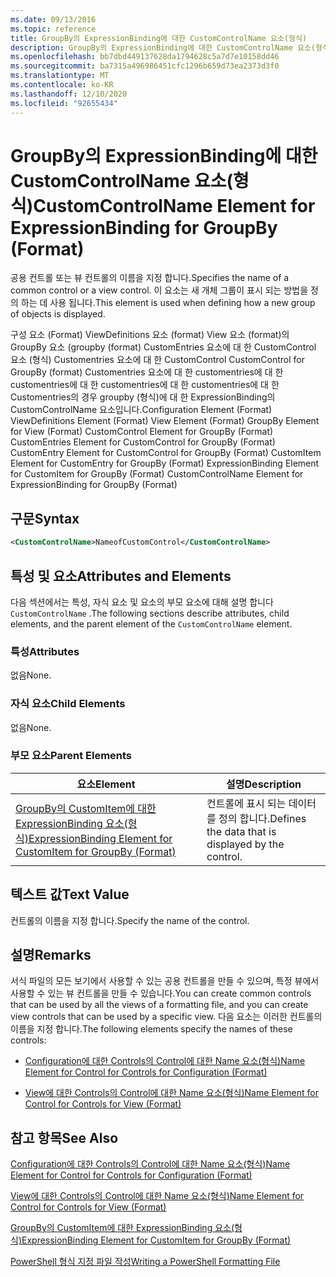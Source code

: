 ```yaml
---
ms.date: 09/13/2016
ms.topic: reference
title: GroupBy의 ExpressionBinding에 대한 CustomControlName 요소(형식)
description: GroupBy의 ExpressionBinding에 대한 CustomControlName 요소(형식)
ms.openlocfilehash: bb7dbd449137628da1794628c5a7d7e10158dd46
ms.sourcegitcommit: ba7315a496986451cfc1296b659d73ea2373d3f0
ms.translationtype: MT
ms.contentlocale: ko-KR
ms.lasthandoff: 12/10/2020
ms.locfileid: "92655434"
---
```

# <a name="customcontrolname-element-for-expressionbinding-for-groupby-format"></a><span data-ttu-id="410d8-103">GroupBy의 ExpressionBinding에 대한 CustomControlName 요소(형식)</span><span class="sxs-lookup"><span data-stu-id="410d8-103">CustomControlName Element for ExpressionBinding for GroupBy (Format)</span></span>

<span data-ttu-id="410d8-104">공용 컨트롤 또는 뷰 컨트롤의 이름을 지정 합니다.</span><span class="sxs-lookup"><span data-stu-id="410d8-104">Specifies the name of a common control or a view control.</span></span> <span data-ttu-id="410d8-105">이 요소는 새 개체 그룹이 표시 되는 방법을 정의 하는 데 사용 됩니다.</span><span class="sxs-lookup"><span data-stu-id="410d8-105">This element is used when defining how a new group of objects is displayed.</span></span>

<span data-ttu-id="410d8-106">구성 요소 (Format) ViewDefinitions 요소 (format) View 요소 (format)의 GroupBy 요소 (groupby (format) CustomEntries 요소에 대 한 CustomControl 요소 (형식) Customentries 요소에 대 한 CustomControl CustomControl for GroupBy (format) Customentries 요소에 대 한 customentries에 대 한 customentries에 대 한 customentries에 대 한 customentries에 대 한 Customentries의 경우 groupby (형식)에 대 한 ExpressionBinding의 CustomControlName 요소입니다.</span><span class="sxs-lookup"><span data-stu-id="410d8-106">Configuration Element (Format) ViewDefinitions Element (Format) View Element (Format) GroupBy Element for View (Format) CustomControl Element for GroupBy (Format) CustomEntries Element for CustomControl for GroupBy (Format) CustomEntry Element for CustomControl for GroupBy (Format) CustomItem Element for CustomEntry for GroupBy (Format) ExpressionBinding Element for CustomItem for GroupBy (Format) CustomControlName Element for ExpressionBinding for GroupBy (Format)</span></span>

## <a name="syntax"></a><span data-ttu-id="410d8-107">구문</span><span class="sxs-lookup"><span data-stu-id="410d8-107">Syntax</span></span>

```xml
<CustomControlName>NameofCustomControl</CustomControlName>
```

## <a name="attributes-and-elements"></a><span data-ttu-id="410d8-108">특성 및 요소</span><span class="sxs-lookup"><span data-stu-id="410d8-108">Attributes and Elements</span></span>

<span data-ttu-id="410d8-109">다음 섹션에서는 특성, 자식 요소 및 요소의 부모 요소에 대해 설명 합니다 `CustomControlName` .</span><span class="sxs-lookup"><span data-stu-id="410d8-109">The following sections describe attributes, child elements, and the parent element of the `CustomControlName` element.</span></span>

### <a name="attributes"></a><span data-ttu-id="410d8-110">특성</span><span class="sxs-lookup"><span data-stu-id="410d8-110">Attributes</span></span>

<span data-ttu-id="410d8-111">없음</span><span class="sxs-lookup"><span data-stu-id="410d8-111">None.</span></span>

### <a name="child-elements"></a><span data-ttu-id="410d8-112">자식 요소</span><span class="sxs-lookup"><span data-stu-id="410d8-112">Child Elements</span></span>

<span data-ttu-id="410d8-113">없음</span><span class="sxs-lookup"><span data-stu-id="410d8-113">None.</span></span>

### <a name="parent-elements"></a><span data-ttu-id="410d8-114">부모 요소</span><span class="sxs-lookup"><span data-stu-id="410d8-114">Parent Elements</span></span>

|<span data-ttu-id="410d8-115">요소</span><span class="sxs-lookup"><span data-stu-id="410d8-115">Element</span></span>|<span data-ttu-id="410d8-116">설명</span><span class="sxs-lookup"><span data-stu-id="410d8-116">Description</span></span>|
|-------------|-----------------|
|[<span data-ttu-id="410d8-117">GroupBy의 CustomItem에 대한 ExpressionBinding 요소(형식)</span><span class="sxs-lookup"><span data-stu-id="410d8-117">ExpressionBinding Element for CustomItem for GroupBy (Format)</span></span>](./expressionbinding-element-for-customitem-for-groupby-format.md)|<span data-ttu-id="410d8-118">컨트롤에 표시 되는 데이터를 정의 합니다.</span><span class="sxs-lookup"><span data-stu-id="410d8-118">Defines the data that is displayed by the control.</span></span>|

## <a name="text-value"></a><span data-ttu-id="410d8-119">텍스트 값</span><span class="sxs-lookup"><span data-stu-id="410d8-119">Text Value</span></span>

<span data-ttu-id="410d8-120">컨트롤의 이름을 지정 합니다.</span><span class="sxs-lookup"><span data-stu-id="410d8-120">Specify the name of the control.</span></span>

## <a name="remarks"></a><span data-ttu-id="410d8-121">설명</span><span class="sxs-lookup"><span data-stu-id="410d8-121">Remarks</span></span>

<span data-ttu-id="410d8-122">서식 파일의 모든 보기에서 사용할 수 있는 공용 컨트롤을 만들 수 있으며, 특정 뷰에서 사용할 수 있는 뷰 컨트롤을 만들 수 있습니다.</span><span class="sxs-lookup"><span data-stu-id="410d8-122">You can create common controls that can be used by all the views of a formatting file, and you can create view controls that can be used by a specific view.</span></span> <span data-ttu-id="410d8-123">다음 요소는 이러한 컨트롤의 이름을 지정 합니다.</span><span class="sxs-lookup"><span data-stu-id="410d8-123">The following elements specify the names of these controls:</span></span>

- [<span data-ttu-id="410d8-124">Configuration에 대한 Controls의 Control에 대한 Name 요소(형식)</span><span class="sxs-lookup"><span data-stu-id="410d8-124">Name Element for Control for Controls for Configuration (Format)</span></span>](./name-element-for-control-for-controls-for-configuration-format.md)

- [<span data-ttu-id="410d8-125">View에 대한 Controls의 Control에 대한 Name 요소(형식)</span><span class="sxs-lookup"><span data-stu-id="410d8-125">Name Element for Control for Controls for View (Format)</span></span>](./name-element-for-control-for-controls-for-view-format.md)

## <a name="see-also"></a><span data-ttu-id="410d8-126">참고 항목</span><span class="sxs-lookup"><span data-stu-id="410d8-126">See Also</span></span>

[<span data-ttu-id="410d8-127">Configuration에 대한 Controls의 Control에 대한 Name 요소(형식)</span><span class="sxs-lookup"><span data-stu-id="410d8-127">Name Element for Control for Controls for Configuration (Format)</span></span>](./name-element-for-control-for-controls-for-configuration-format.md)

[<span data-ttu-id="410d8-128">View에 대한 Controls의 Control에 대한 Name 요소(형식)</span><span class="sxs-lookup"><span data-stu-id="410d8-128">Name Element for Control for Controls for View (Format)</span></span>](./name-element-for-control-for-controls-for-view-format.md)

[<span data-ttu-id="410d8-129">GroupBy의 CustomItem에 대한 ExpressionBinding 요소(형식)</span><span class="sxs-lookup"><span data-stu-id="410d8-129">ExpressionBinding Element for CustomItem for GroupBy (Format)</span></span>](./expressionbinding-element-for-customitem-for-groupby-format.md)

[<span data-ttu-id="410d8-130">PowerShell 형식 지정 파일 작성</span><span class="sxs-lookup"><span data-stu-id="410d8-130">Writing a PowerShell Formatting File</span></span>](./writing-a-powershell-formatting-file.md)
